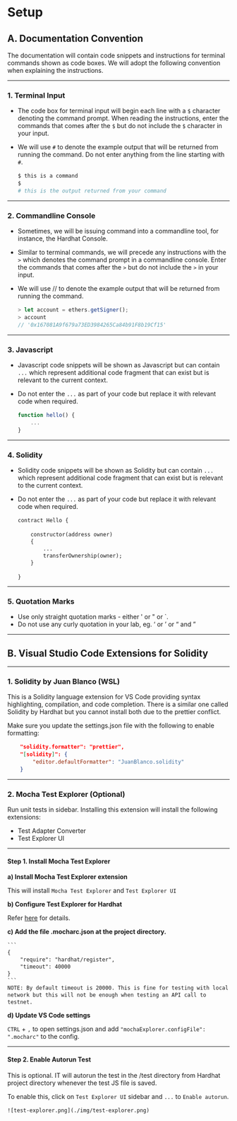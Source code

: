 # Setup

## A. Documentation Convention

The documentation will contain code snippets and instructions for terminal commands shown as code boxes. We will adopt the following convention when explaining the instructions.

---

### 1. Terminal Input

-   The code box for terminal input will begin each line with a `$` character denoting the command prompt. When reading the instructions, enter the commands that comes after the `$` but do not include the `$` character in your input.
-   We will use `#` to denote the example output that will be returned from running the command. Do not enter anything from the line starting with `#`.

    ```sh
    $ this is a command
    $
    # this is the output returned from your command
    ```

---

### 2. Commandline Console

-   Sometimes, we will be issuing command into a commandline tool, for instance, the Hardhat Console.
-   Similar to terminal commands, we will precede any instructions with the `>` which denotes the command prompt in a commandline console. Enter the commands that comes after the `>` but do not include the `>` in your input.
-   We will use // to denote the example output that will be returned from running the command.

    ```js
    > let account = ethers.getSigner();
    > account
    // '0x167081A9f679a73ED3984265Ca84b91F8b19Cf15'
    ```

---

### 3. Javascript

-   Javascript code snippets will be shown as Javascript but can contain `...` which represent additional code fragment that can exist but is relevant to the current context.
-   Do not enter the `...` as part of your code but replace it with relevant code when required.

    ```js
    function hello() {
        ...
    }
    ```

---

### 4. Solidity

-   Solidity code snippets will be shown as Solidity but can contain `...` which represent additional code fragment that can exist but is relevant to the current context.
-   Do not enter the `...` as part of your code but replace it with relevant code when required.

    ```sol
    contract Hello {

        constructor(address owner)
        {
            ...
            transferOwnership(owner);
        }

    }
    ```

---

### 5. Quotation Marks

-   Use only straight quotation marks - either ' or " or `.
-   Do not use any curly quotation in your lab, eg. ‘ or ’ or “ and ”

---

## B. Visual Studio Code Extensions for Solidity

---

### 1. Solidity by Juan Blanco (WSL)

This is a Solidity language extension for VS Code providing syntax highlighting, compilation, and code completion. There is a similar one called Solidity by Hardhat but you cannot install both due to the prettier conflict.

Make sure you update the settings.json file with the following to enable formatting:

```json
    "solidity.formatter": "prettier",
    "[solidity]": {
        "editor.defaultFormatter": "JuanBlanco.solidity"
    }
```

---

### 2. Mocha Test Explorer (Optional)

Run unit tests in sidebar. Installing this extension will install the following extensions:

-   Test Adapter Converter
-   Test Explorer UI

---

#### Step 1. Install Mocha Test Explorer

**a) Install Mocha Test Explorer extension**

This will install `Mocha Test Explorer` and `Test Explorer UI`

**b) Configure Test Explorer for Hardhat**

Refer [here](https://hardhat.org/guides/vscode-tests) for details.

**c) Add the file .mocharc.json at the project directory.**

    ```
    {
        "require": "hardhat/register",
        "timeout": 40000
    }
    ```
    NOTE: By default timeout is 20000. This is fine for testing with local network but this will not be enough when testing an API call to testnet.

**d) Update VS Code settings**

`CTRL` + `,` to open settings.json and add `"mochaExplorer.configFile": ".mocharc"` to the config.

---

#### Step 2. Enable Autorun Test

This is optional. IT will autorun the test in the /test directory from Hardhat project directory whenever the test JS file is saved.

To enable this, click on `Test Explorer UI` sidebar and `...` to `Enable autorun`.

    ![test-explorer.png](./img/test-explorer.png)
